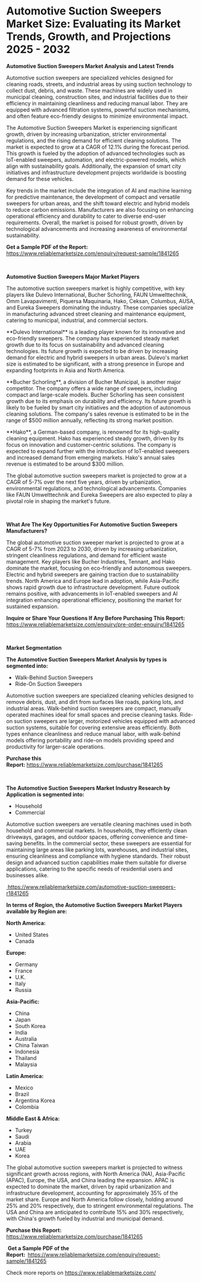 <p><h1>Automotive Suction Sweepers Market Size: Evaluating its Market Trends, Growth, and Projections 2025 - 2032</h1></p><p><strong>Automotive Suction Sweepers Market Analysis and Latest Trends</strong></p>
<p><p>Automotive suction sweepers are specialized vehicles designed for cleaning roads, streets, and industrial areas by using suction technology to collect dust, debris, and waste. These machines are widely used in municipal cleaning, construction sites, and industrial facilities due to their efficiency in maintaining cleanliness and reducing manual labor. They are equipped with advanced filtration systems, powerful suction mechanisms, and often feature eco-friendly designs to minimize environmental impact.</p><p>The Automotive Suction Sweepers Market is experiencing significant growth, driven by increasing urbanization, stricter environmental regulations, and the rising demand for efficient cleaning solutions. The market is expected to grow at a CAGR of 12.1% during the forecast period. This growth is fueled by the adoption of advanced technologies such as IoT-enabled sweepers, automation, and electric-powered models, which align with sustainability goals. Additionally, the expansion of smart city initiatives and infrastructure development projects worldwide is boosting demand for these vehicles.</p><p>Key trends in the market include the integration of AI and machine learning for predictive maintenance, the development of compact and versatile sweepers for urban areas, and the shift toward electric and hybrid models to reduce carbon emissions. Manufacturers are also focusing on enhancing operational efficiency and durability to cater to diverse end-user requirements. Overall, the market is poised for robust growth, driven by technological advancements and increasing awareness of environmental sustainability.</p></p>
<p><strong>Get a Sample PDF of the Report:&nbsp;</strong> <a href="https://www.reliablemarketsize.com/enquiry/request-sample/1841265?utm_campaign=1103&utm_medium=2&utm_source=Github&utm_content=ia&utm_term=24012025&utm_id=automotive-suction-sweepers">https://www.reliablemarketsize.com/enquiry/request-sample/1841265</a></p>
<p>&nbsp;</p>
<p><strong>Automotive Suction Sweepers Major Market Players</strong></p>
<p><p>The automotive suction sweepers market is highly competitive, with key players like Dulevo International, Bucher Schorling, FAUN Umwelttechnik, Omm Lavapavimenti, Piquersa Maquinaria, Hako, Ceksan, Columbus, AUSA, and Eureka Sweepers dominating the industry. These companies specialize in manufacturing advanced street cleaning and maintenance equipment, catering to municipal, industrial, and commercial sectors.</p><p>**Dulevo International** is a leading player known for its innovative and eco-friendly sweepers. The company has experienced steady market growth due to its focus on sustainability and advanced cleaning technologies. Its future growth is expected to be driven by increasing demand for electric and hybrid sweepers in urban areas. Dulevo's market size is estimated to be significant, with a strong presence in Europe and expanding footprints in Asia and North America.</p><p>**Bucher Schorling**, a division of Bucher Municipal, is another major competitor. The company offers a wide range of sweepers, including compact and large-scale models. Bucher Schorling has seen consistent growth due to its emphasis on durability and efficiency. Its future growth is likely to be fueled by smart city initiatives and the adoption of autonomous cleaning solutions. The company's sales revenue is estimated to be in the range of $500 million annually, reflecting its strong market position.</p><p>**Hako**, a German-based company, is renowned for its high-quality cleaning equipment. Hako has experienced steady growth, driven by its focus on innovation and customer-centric solutions. The company is expected to expand further with the introduction of IoT-enabled sweepers and increased demand from emerging markets. Hako's annual sales revenue is estimated to be around $300 million.</p><p>The global automotive suction sweepers market is projected to grow at a CAGR of 5-7% over the next five years, driven by urbanization, environmental regulations, and technological advancements. Companies like FAUN Umwelttechnik and Eureka Sweepers are also expected to play a pivotal role in shaping the market's future.</p></p>
<p>&nbsp;</p>
<p><strong>What Are The Key Opportunities For Automotive Suction Sweepers Manufacturers?</strong></p>
<p><p>The global automotive suction sweeper market is projected to grow at a CAGR of 5-7% from 2023 to 2030, driven by increasing urbanization, stringent cleanliness regulations, and demand for efficient waste management. Key players like Bucher Industries, Tennant, and Hako dominate the market, focusing on eco-friendly and autonomous sweepers. Electric and hybrid sweepers are gaining traction due to sustainability trends. North America and Europe lead in adoption, while Asia-Pacific shows rapid growth due to infrastructure development. Future outlook remains positive, with advancements in IoT-enabled sweepers and AI integration enhancing operational efficiency, positioning the market for sustained expansion.</p></p>
<p><strong>Inquire or Share Your Questions If Any Before Purchasing This Report:</strong> <a href="https://www.reliablemarketsize.com/enquiry/pre-order-enquiry/1841265?utm_campaign=1103&utm_medium=2&utm_source=Github&utm_content=ia&utm_term=24012025&utm_id=automotive-suction-sweepers">https://www.reliablemarketsize.com/enquiry/pre-order-enquiry/1841265</a></p>
<p>&nbsp;</p>
<p><strong>Market Segmentation</strong></p>
<p><strong>The Automotive Suction Sweepers Market Analysis by types is segmented into:</strong></p>
<p><ul><li>Walk-Behind Suction Sweepers</li><li>Ride-On Suction Sweepers</li></ul></p>
<p><p>Automotive suction sweepers are specialized cleaning vehicles designed to remove debris, dust, and dirt from surfaces like roads, parking lots, and industrial areas. Walk-behind suction sweepers are compact, manually operated machines ideal for small spaces and precise cleaning tasks. Ride-on suction sweepers are larger, motorized vehicles equipped with advanced suction systems, suitable for covering extensive areas efficiently. Both types enhance cleanliness and reduce manual labor, with walk-behind models offering portability and ride-on models providing speed and productivity for larger-scale operations.</p></p>
<p><strong>Purchase this Report:&nbsp;</strong><a href="https://www.reliablemarketsize.com/purchase/1841265?utm_campaign=1103&utm_medium=2&utm_source=Github&utm_content=ia&utm_term=24012025&utm_id=automotive-suction-sweepers">https://www.reliablemarketsize.com/purchase/1841265</a></p>
<p>&nbsp;</p>
<p><strong>The Automotive Suction Sweepers Market Industry Research by Application is segmented into:</strong></p>
<p><ul><li>Household</li><li>Commercial</li></ul></p>
<p><p>Automotive suction sweepers are versatile cleaning machines used in both household and commercial markets. In households, they efficiently clean driveways, garages, and outdoor spaces, offering convenience and time-saving benefits. In the commercial sector, these sweepers are essential for maintaining large areas like parking lots, warehouses, and industrial sites, ensuring cleanliness and compliance with hygiene standards. Their robust design and advanced suction capabilities make them suitable for diverse applications, catering to the specific needs of residential users and businesses alike.</p></p>
<p><a href="https://www.reliablemarketsize.com/automotive-suction-sweepers-r1841265?utm_campaign=1103&utm_medium=2&utm_source=Github&utm_content=ia&utm_term=24012025&utm_id=automotive-suction-sweepers">&nbsp;https://www.reliablemarketsize.com/automotive-suction-sweepers-r1841265</a></p>
<p><strong>In terms of Region, the Automotive Suction Sweepers Market Players available by Region are:</strong></p>
<p>
    <p> <strong> North America: </strong>
        <ul>
            <li>United States</li>
            <li>Canada</li>
        </ul>
        </p> 
    <p> <strong> Europe: </strong>
        <ul>
            <li>Germany</li>
            <li>France</li>
            <li>U.K.</li>
            <li>Italy</li>
            <li>Russia</li>
        </ul>
        </p> 
    <p> <strong> Asia-Pacific: </strong>
        <ul>
            <li>China</li>
            <li>Japan</li>
            <li>South Korea</li>
            <li>India</li>
            <li>Australia</li>
            <li>China Taiwan</li>
            <li>Indonesia</li>
            <li>Thailand</li>
            <li>Malaysia</li>
        </ul>
        </p> 
    <p> <strong> Latin America: </strong>
        <ul>
            <li>Mexico</li>
            <li>Brazil</li>
            <li>Argentina Korea</li>
            <li>Colombia</li>
        </ul>
        </p> 
    <p> <strong> Middle East & Africa: </strong>
        <ul>
            <li>Turkey</li>
            <li>Saudi</li>
            <li>Arabia</li>
            <li>UAE</li>
            <li>Korea</li>
        </ul>
    </p>
    </p>
<p><p>The global automotive suction sweepers market is projected to witness significant growth across regions, with North America (NA), Asia-Pacific (APAC), Europe, the USA, and China leading the expansion. APAC is expected to dominate the market, driven by rapid urbanization and infrastructure development, accounting for approximately 35% of the market share. Europe and North America follow closely, holding around 25% and 20% respectively, due to stringent environmental regulations. The USA and China are anticipated to contribute 15% and 30% respectively, with China's growth fueled by industrial and municipal demand.</p></p>
<p><strong>Purchase this Report: </strong><a href="https://www.reliablemarketsize.com/purchase/1841265?utm_campaign=1103&utm_medium=2&utm_source=Github&utm_content=ia&utm_term=24012025&utm_id=automotive-suction-sweepers">https://www.reliablemarketsize.com/purchase/1841265</a></p>
<p>&nbsp;<strong>Get a Sample PDF of the Report:&nbsp;&nbsp;</strong><a href="https://www.reliablemarketsize.com/enquiry/request-sample/1841265?utm_campaign=1103&utm_medium=2&utm_source=Github&utm_content=ia&utm_term=24012025&utm_id=automotive-suction-sweepers">https://www.reliablemarketsize.com/enquiry/request-sample/1841265</a></p>
<p><strong></strong></p>
<p>Check more reports on <a href="https://www.reliablemarketsize.com/?utm_campaign=1103&utm_medium=2&utm_source=Github&utm_content=ia&utm_term=24012025&utm_id=automotive-suction-sweepers">https://www.reliablemarketsize.com/</a></p>